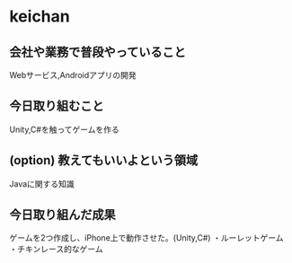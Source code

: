 # keichan

## 会社や業務で普段やっていること
Webサービス,Androidアプリの開発

## 今日取り組むこと
Unity,C#を触ってゲームを作る

## (option) 教えてもいいよという領域
Javaに関する知識

## 今日取り組んだ成果
ゲームを2つ作成し、iPhone上で動作させた。(Unity,C#)
・ルーレットゲーム
・チキンレース的なゲーム
